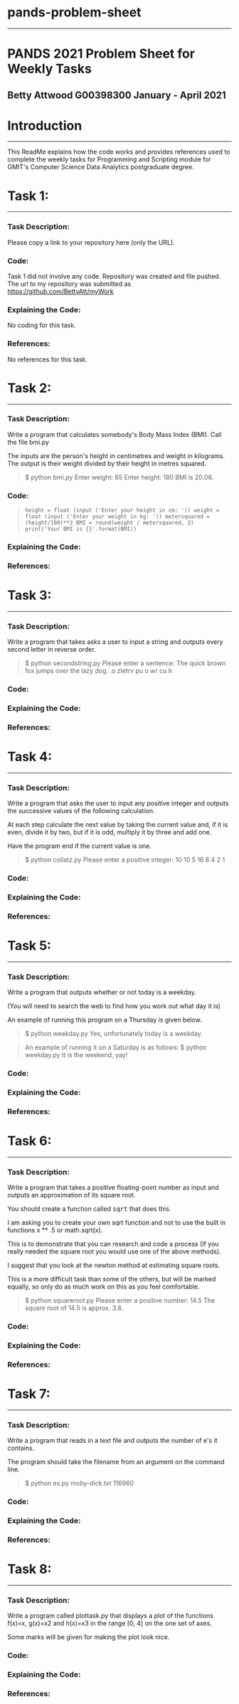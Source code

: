 # pands-problem-sheet

___

# PANDS 2021 Problem Sheet for Weekly Tasks 

## Betty Attwood G00398300 January - April 2021

# Introduction

___

This ReadMe explains how the code works and provides references used to complete the weekly tasks for Programming and Scripting module for GMIT's Computer Science Data Analytics postgraduate degree. 

# Task 1:

___

### Task Description:
Please copy a link to your repository here (only the URL).

### Code:
Task 1 did not involve any code. Repository was created and file pushed. The url to my repository was submitted as https://github.com/BettyAtt/myWork

### Explaining the Code:
No coding for this task.

### References:
No references for this task.

# Task 2:
___

### Task Description:
Write a program that calculates somebody's Body Mass Index (BMI). Call the file bmi.py

The inputs are the person's height in centimetres and weight in kilograms.
The output  is their weight divided by their height in metres squared.

>$ python bmi.py
>Enter weight: 65
>Enter height: 180
>BMI is 20.06.


### Code:
>`height = float (input ('Enter your height in cm: '))
>weight = float (input ('Enter your weight in kg: '))
>metersquared = (height/100)**2
>BMI = round(weight / metersquared, 2)
>print('Your BMI is {}'.format(BMI))`

### Explaining the Code:

### References:

# Task 3:

___

### Task Description:
Write a program that takes asks a user to input a string and outputs every second letter in reverse order.

>$ python secondstring.py
>Please enter a sentence: The quick brown fox jumps over the lazy dog.
>.o zletrv pu o wr cu h

### Code:

### Explaining the Code:

### References:

# Task 4:

___

### Task Description:
Write a program that asks the user to input any positive integer and outputs the successive values of the following calculation.

At each step calculate the next value by taking the current value and, if it is even, divide it by two, but if it is odd, multiply it by three and add one.

Have the program end if the current value is one.

>$ python collatz.py
>Please enter a positive integer: 10
>10 5 16 8 4 2 1

### Code:

### Explaining the Code:

### References:

# Task 5:

___

### Task Description:
Write a program that outputs whether or not today is a weekday.

(You will need to search the web to find how you work out what day it is)

An example of running this program on a Thursday is given below.

>$ python weekday.py
>Yes, unfortunately today is a weekday.

>An example of running it on a Saturday is as follows:
>$ python weekday.py
>It is the weekend, yay!

### Code:

### Explaining the Code:

### References:


# Task 6:

___

### Task Description:
Write a program that takes a positive floating-point number as input and outputs an approximation of its square root.

You should create a function called <tt>sqrt</tt> that does this.

I am asking you to create your own sqrt function and not to use the built in functions x ** .5 or math.sqrt(x).

This is to demonstrate that you can research and code a process (If you really needed the square root you would use one of the above methods).

I suggest that you look at the newton method at estimating square roots.

This is a more difficult task than some of the others, but will be marked equally, so only do as much work on this as you feel comfortable.


>$ python squareroot.py
>Please enter a positive number: 14.5
>The square root of 14.5 is approx. 3.8.

### Code:

### Explaining the Code:

### References:

# Task 7:

___

### Task Description:
Write a program that reads in a text file and outputs the number of e's it contains.

The program should take the filename from an argument on the command line.

>$ python es.py moby-dick.txt
>116960

### Code:

### Explaining the Code:

### References:

# Task 8:

___

### Task Description:
Write a program called plottask.py that displays a plot of the functions f(x)=x, g(x)=x2 and h(x)=x3 in the range [0, 4] on the one set of axes.

Some marks will be given for making the plot look nice.

### Code:

### Explaining the Code:

### References:


